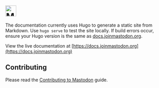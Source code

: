 <h1><picture>
  <source media="(prefers-color-scheme: dark)" srcset="https://github.com/mastodon/mastodon/raw/main/lib/assets/wordmark.dark.png?raw=true">
  <source media="(prefers-color-scheme: light)" srcset="https://github.com/mastodon/mastodon/raw/main/lib/assets/wordmark.light.png?raw=true">
  <img alt="Mastodon" src="https://github.com/mastodon/mastodon/raw/mainlib/assets/wordmark.light.png?raw=true" height="34">
</picture></h1>

The documentation currently uses Hugo to generate a static site from Markdown. Use `hugo serve` to test the site locally. If build errors occur, ensure your Hugo version is the same as [docs.joinmastodon.org](https://github.com/mastodon/documentation/blob/main/.github/workflows/deploy.yml#L43).

View the live documentation at [https://docs.joinmastodon.org](https://docs.joinmastodon.org)

## Contributing

Please read the [Contributing to Mastodon](https://github.com/mastodon/.github/blob/main/CONTRIBUTING.md) guide.
